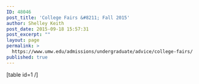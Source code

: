 ```yaml
---
ID: 48046
post_title: 'College Fairs &#8211; Fall 2015'
author: Shelley Keith
post_date: 2015-09-18 15:57:31
post_excerpt: ""
layout: page
permalink: >
  https://www.umw.edu/admissions/undergraduate/advice/college-fairs/
published: true
---
```

[table id=1 /]